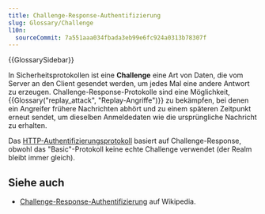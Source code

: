 ```yaml
---
title: Challenge-Response-Authentifizierung
slug: Glossary/Challenge
l10n:
  sourceCommit: 7a551aaa034fbada3eb99e6fc924a0313b78307f
---
```


{{GlossarySidebar}}

In Sicherheitsprotokollen ist eine **Challenge** eine Art von Daten, die vom Server an den Client gesendet werden, um jedes Mal eine andere Antwort zu erzeugen. Challenge-Response-Protokolle sind eine Möglichkeit, {{Glossary("replay_attack", "Replay-Angriffe")}} zu bekämpfen, bei denen ein Angreifer frühere Nachrichten abhört und zu einem späteren Zeitpunkt erneut sendet, um dieselben Anmeldedaten wie die ursprüngliche Nachricht zu erhalten.

Das [HTTP-Authentifizierungsprotokoll](/de/docs/Web/HTTP/Authentication) basiert auf Challenge-Response, obwohl das "Basic"-Protokoll keine echte Challenge verwendet (der Realm bleibt immer gleich).

## Siehe auch

- [Challenge-Response-Authentifizierung](https://en.wikipedia.org/wiki/Challenge%E2%80%93response_authentication) auf Wikipedia.
